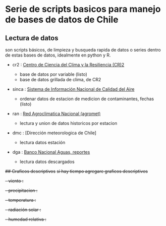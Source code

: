 # Serie de scripts basicos para manejo de bases de datos de Chile

## Lectura de datos
son scripts básicos, de limpieza y busqueda rapida de datos o series dentro de
estas bases de datos, idealmente en python y R.


- cr2     : [Centro de Ciencia del Clima y la Resiliencia (CR)2](http://www.cr2.cl)
    + base de datos por variable (listo)
    + base de datos grillada de clima, de CR2

- sinca   : [Sistema de Información Nacional de Calidad del Aire](https://sinca.mma.gob.cl/)
    + ordenar datos de estacion de medicion de contaminantes, fechas (listo)

- ran     : [Red Agroclimatica Nacional (agromet)](http://www.agromet.cl)
    + lectura y union de datos historicos por estacion

- dmc     : [Dirección meteorologica de Chile]
    + lectura datos estación

- dga     : [Banco Nacional Aguas, reportes](http://snia.dga.cl/BNAConsultas/reportes)
    + lectura datos descargados




~~## Graficos descriptivos~~
~~si hay tiempo agregare graficos descriptivos~~

~~- viento            :~~

~~- precipitacion     :~~

~~- temperatura       :~~

~~- radiación solar   :~~

~~- humedad relativa  :~~
